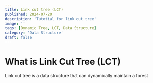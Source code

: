 ```yaml
---
title: Link cut tree (LCT)
published: 2024-07-20
description: 'Tutotial for link cut tree'
image: ''
tags: [Dynamic Tree, LCT, Data Structure]
category: 'Data Structure'
draft: false 
---
```


# What is Link Cut Tree (LCT)
Link cut tree is a data structure that can dynamically maintain a forest
